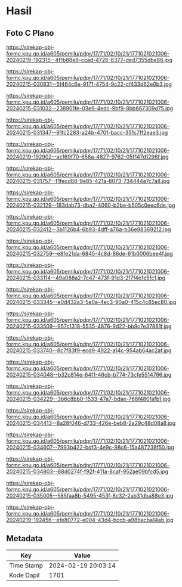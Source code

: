 # Hasil

## Foto C Plano

https://sirekap-obj-formc.kpu.go.id/a605/pemilu/pdpr/17/71/02/10/21/1771021021006-20240219-192315--4f1b88e9-ccad-4726-8377-ded7355dbe86.jpg

https://sirekap-obj-formc.kpu.go.id/a605/pemilu/pdpr/17/71/02/10/21/1771021021006-20240215-030831--5f464c6e-9171-4754-9c22-cf433d62e0b3.jpg

https://sirekap-obj-formc.kpu.go.id/a605/pemilu/pdpr/17/71/02/10/21/1771021021006-20240215-031032--238901fe-03e9-4edc-9bf9-8bb667309d75.jpg

https://sirekap-obj-formc.kpu.go.id/a605/pemilu/pdpr/17/71/02/10/21/1771021021006-20240215-031347--91fc2283-a24b-4701-bacc-351c7ff2eae3.jpg

https://sirekap-obj-formc.kpu.go.id/a605/pemilu/pdpr/17/71/02/10/21/1771021021006-20240219-192902--ac169f70-656a-4827-9762-05f147d1296f.jpg

https://sirekap-obj-formc.kpu.go.id/a605/pemilu/pdpr/17/71/02/10/21/1771021021006-20240215-031757--f1fecd88-9e85-421a-8073-734444a7c7a8.jpg

https://sirekap-obj-formc.kpu.go.id/a605/pemilu/pdpr/17/71/02/10/21/1771021021006-20240215-032129--183dab73-dba2-4060-b2be-b505c0eec6de.jpg

https://sirekap-obj-formc.kpu.go.id/a605/pemilu/pdpr/17/71/02/10/21/1771021021006-20240215-032412--3b1126b4-6b93-4dff-a76a-b36e98369212.jpg

https://sirekap-obj-formc.kpu.go.id/a605/pemilu/pdpr/17/71/02/10/21/1771021021006-20240215-032759--e8fe21da-6845-4c8d-86de-61b0006bee4f.jpg

https://sirekap-obj-formc.kpu.go.id/a605/pemilu/pdpr/17/71/02/10/21/1771021021006-20240215-033114--49a088a2-7c47-473f-91d3-2f7f4e1e5fc1.jpg

https://sirekap-obj-formc.kpu.go.id/a605/pemilu/pdpr/17/71/02/10/21/1771021021006-20240215-033345--e0d432a3-5e0a-4ec3-90a0-415c4c85ec80.jpg

https://sirekap-obj-formc.kpu.go.id/a605/pemilu/pdpr/17/71/02/10/21/1771021021006-20240215-033509--957c1318-5535-4876-9d22-bb9c7e37881f.jpg

https://sirekap-obj-formc.kpu.go.id/a605/pemilu/pdpr/17/71/02/10/21/1771021021006-20240215-033740--8c7f83f9-ecd9-4922-a14c-954ab64ac2af.jpg

https://sirekap-obj-formc.kpu.go.id/a605/pemilu/pdpr/17/71/02/10/21/1771021021006-20240215-034048--b32c814e-64f1-46cb-b774-73cfe5514766.jpg

https://sirekap-obj-formc.kpu.go.id/a605/pemilu/pdpr/17/71/02/10/21/1771021021006-20240215-034229--3b6c8bb0-1533-47a7-bdae-768f480fafb1.jpg

https://sirekap-obj-formc.kpu.go.id/a605/pemilu/pdpr/17/71/02/10/21/1771021021006-20240215-034413--8a28f046-d733-426e-beb8-2a29c48d08a8.jpg

https://sirekap-obj-formc.kpu.go.id/a605/pemilu/pdpr/17/71/02/10/21/1771021021006-20240215-034607--7993b422-bdf3-4e9c-98c6-15a487238f50.jpg

https://sirekap-obj-formc.kpu.go.id/a605/pemilu/pdpr/17/71/02/10/21/1771021021006-20240215-034803--88d0274f-f92f-411a-8caf-952ae09bfcd5.jpg

https://sirekap-obj-formc.kpu.go.id/a605/pemilu/pdpr/17/71/02/10/21/1771021021006-20240215-035005--585faa8b-5495-453f-8c32-2ab31dba88e3.jpg

https://sirekap-obj-formc.kpu.go.id/a605/pemilu/pdpr/17/71/02/10/21/1771021021006-20240219-192456--efe80772-e004-43d4-bccb-a98bacba14ab.jpg


## Metadata

| Key        | Value               |
| ---------- | ------------------- |
| Time Stamp | 2024-02-19 20:03:14 |
| Kode Dapil | 1701                |




